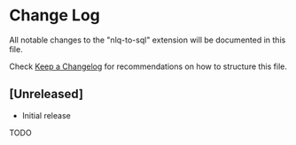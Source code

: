 # Change Log

All notable changes to the "nlq-to-sql" extension will be documented in this file.

Check [Keep a Changelog](http://keepachangelog.com/) for recommendations on how to structure this file.

## [Unreleased]

- Initial release

TODO
